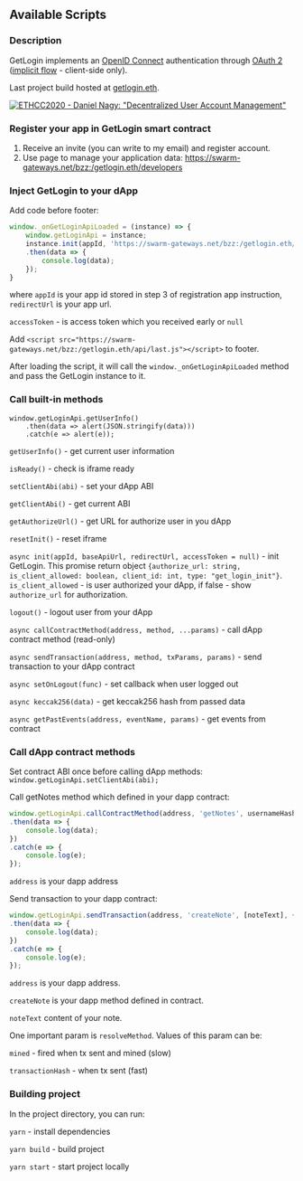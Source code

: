 ## Available Scripts

### Description

GetLogin implements an [OpenID Connect](https://openid.net/) authentication through [OAuth 2](https://en.wikipedia.org/wiki/OAuth#OAuth_2.0) ([implicit flow](https://openid.net/specs/openid-connect-core-1_0.html#ImplicitFlowAuth) - client-side only).

Last project build hosted at [getlogin.eth](https://swarm-gateways.net/bzz:/getlogin.eth/).

[![ETHCC2020 - Daniel Nagy: "Decentralized User Account Management"](http://i3.ytimg.com/vi/vX3F4QyQRw8/maxresdefault.jpg)](https://www.youtube.com/watch?v=vX3F4QyQRw8)

### Register your app in GetLogin smart contract

1) Receive an invite (you can write to my email) and register account.
2) Use page to manage your application data: https://swarm-gateways.net/bzz:/getlogin.eth/developers

### Inject GetLogin to your dApp

Add code before footer: 

```javascript
window._onGetLoginApiLoaded = (instance) => {
    window.getLoginApi = instance;
    instance.init(appId, 'https://swarm-gateways.net/bzz:/getlogin.eth/', redirectUrl, accessToken)
    .then(data => {
        console.log(data);
    });
}
``` 
where `appId` is your app id stored in step 3 of registration app instruction, `redirectUrl` is your app url.

`accessToken` - is access token which you received early or `null`

Add `<script src="https://swarm-gateways.net/bzz:/getlogin.eth/api/last.js"></script>` to footer.
    
After loading the script, it will call the `window._onGetLoginApiLoaded` method and pass the GetLogin instance to it.                     
                           
### Call built-in methods
```
window.getLoginApi.getUserInfo()
    .then(data => alert(JSON.stringify(data)))
    .catch(e => alert(e));
```

`getUserInfo()` - get current user information

`isReady()` - check is iframe ready

`setClientAbi(abi)` - set your dApp ABI

`getClientAbi()` - get current ABI

`getAuthorizeUrl()` - get URL for authorize user in you dApp

`resetInit()` - reset iframe

`async init(appId, baseApiUrl, redirectUrl, accessToken = null)` - init GetLogin. This promise return object `{authorize_url: string, is_client_allowed: boolean, client_id: int, type: "get_login_init"}`. `is_client_allowed` - is user authorized your dApp, if false - show `authorize_url` for authorization.

`logout()` - logout user from your dApp

`async callContractMethod(address, method, ...params)` - call dApp contract method (read-only)

`async sendTransaction(address, method, txParams, params)` - send transaction to your dApp contract

`async setOnLogout(func)` - set callback when user logged out

`async keccak256(data)` - get keccak256 hash from passed data

`async getPastEvents(address, eventName, params)` - get events from contract
### Call dApp contract methods

Set contract ABI once before calling dApp methods: `window.getLoginApi.setClientAbi(abi);`

Call getNotes method which defined in your dapp contract: 

```javascript
window.getLoginApi.callContractMethod(address, 'getNotes', usernameHash)
.then(data => {
    console.log(data);
})
.catch(e => {
    console.log(e);
});
```

`address` is your dapp address

Send transaction to your dapp contract: 
```javascript
window.getLoginApi.sendTransaction(address, 'createNote', [noteText], {resolveMethod: 'mined'})
.then(data => {
    console.log(data);
})
.catch(e => {
    console.log(e);
});
```

`address` is your dapp address.

`createNote` is your dapp method defined in contract.

`noteText` content of your note.
                                                     
One important param is `resolveMethod`. Values of this param can be: 

`mined` - fired when tx sent and mined (slow)

`transactionHash` - when tx sent (fast)

### Building project
In the project directory, you can run:

`yarn` - install dependencies

`yarn build` - build project

`yarn start` - start project locally

